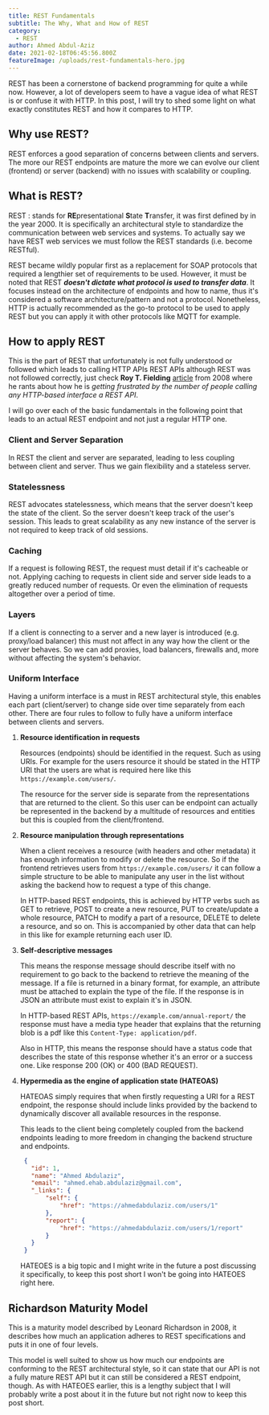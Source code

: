 ```yaml
---
title: REST Fundamentals 
subtitle: The Why, What and How of REST
category:
  - REST
author: Ahmed Abdul-Aziz
date: 2021-02-18T06:45:56.800Z
featureImage: /uploads/rest-fundamentals-hero.jpg
---
```

REST has been a cornerstone of backend programming for quite a while now. However, a lot of developers seem to have a vague idea of what REST is or confuse it with HTTP. In this post, I will try to shed some light on what exactly constitutes REST and how it compares to HTTP.

## Why use REST?

REST enforces a good separation of concerns between clients and servers. The more our REST endpoints are mature the more we can evolve our client (frontend) or server (backend) with no issues with scalability or coupling.

## What is REST?

REST :
 stands for **RE**presentational **S**tate **T**ransfer, it was first defined by in the year 2000. It is specifically an architectural style to standardize the communication between web services and systems. To actually say we have REST web services we must follow the REST standards (i.e. become RESTful).

REST became wildly popular first as a replacement for SOAP protocols that required a lengthier set of requirements to be used. However, it must be noted that REST ***doesn't dictate what protocol is used to transfer data***. It focuses instead on the architecture of endpoints and how to name, thus it's considered a software architecture/pattern and not a protocol. Nonetheless, HTTP is actually recommended as the go-to protocol to be used to apply REST but you can apply it with other protocols like MQTT for example.

## How to apply REST

This is the part of REST that unfortunately is not fully understood or followed which leads to calling HTTP APIs REST APIs although REST was not followed correctly, just check **Roy T. Fielding** [article](https://roy.gbiv.com/untangled/2008/rest-apis-must-be-hypertext-driven) from 2008 where he rants about how he is *getting frustrated by the number of people calling any HTTP-based interface a REST API*.

I will go over each of the basic fundamentals in the following point that leads to an actual REST endpoint and not just a regular HTTP one.

### Client and Server Separation

In REST the client and server are separated, leading to less coupling between client and server. Thus we gain flexibility and a stateless server.

### Statelessness

REST advocates statelessness, which means that the server doesn't keep the state of the client. So the server doesn't keep track of the user's session. This leads to great scalability as any new instance of the server is not required to keep track of old sessions.

### Caching

If a request is following REST, the request must detail if it's cacheable or not. Applying caching to requests in client side and server side leads to a greatly reduced number of requests. Or even the elimination of requests altogether over a period of time.

### Layers

If a client is connecting to a server and a new layer is introduced (e.g. proxy/load balancer) this must not affect in any way how the client or the server behaves. So we can add proxies, load balancers, firewalls and, more without affecting the system's behavior.

### Uniform Interface

Having a uniform interface is a must in REST architectural style, this enables each part (client/server) to change side over time separately from each other. There are four rules to follow to fully have a uniform interface between clients and servers.

1. **Resource identification in requests**

    Resources (endpoints) should be identified in the request. Such as using URIs. For example for the users resource it should be stated in the HTTP URI that the users are what is required here like this  `https://example.com/users/`.

    The resource for the server side is separate from the representations that are returned to the client. So this user can be endpoint can actually be represented in the backend by a multitude of resources and entities but this is coupled from the client/frontend.

2. **Resource manipulation through representations**

    When a client receives a resource (with headers and other metadata) it has enough information to modify or delete the resource. So if the frontend retrieves users from `https://example.com/users/` it can follow a simple structure to be able to manipulate any user in the list without asking the backend how to request a type of this change.

    In HTTP-based REST endpoints, this is achieved by HTTP verbs such as GET to retrieve, POST to create a new resource, PUT to create/update a whole resource, PATCH to modify a part of a resource, DELETE to delete a resource, and so on. This is accompanied by other data that can help in this like for example returning each user ID.

3. **Self-descriptive messages**

    This means the response message should describe itself with no requirement to go back to the backend to retrieve the meaning of the message. If a file is returned in a binary format, for example, an attribute must be attached to explain the type of the file. If the response is in JSON an attribute must exist to explain it's in JSON.

    In HTTP-based REST APIs, `https://example.com/annual-report/` the response must have a media type header that explains that the returning blob is a pdf like this `Content-Type: application/pdf`.

    Also in HTTP, this means the response should have a status code that describes the state of this response whether it's an error or a success one. Like response 200 (OK) or 400 (BAD REQUEST).

4. **Hypermedia as the engine of application state (HATEOAS)**

   HATEOAS simply requires that when firstly requesting a URI for a REST endpoint, the response should include links provided by the backend to dynamically discover all available resources in the response.

   This leads to the client being completely coupled from the backend endpoints leading to more freedom in changing the backend structure and endpoints.

   ```json
    {
      "id": 1,
      "name": "Ahmed Abdulaziz",
      "email": "ahmed.ehab.abdulaziz@gmail.com",
      "_links": {
          "self": {
              "href": "https://ahmedabdulaziz.com/users/1"
          },
          "report": {
              "href": "https://ahmedabdulaziz.com/users/1/report"
          }
      }
    }
   ```

   HATEOES is a big topic and I might write in the future a post discussing it specifically, to keep this post short I won't be going into HATEOES right here.

## Richardson Maturity Model

This is a maturity model described by Leonard Richardson in 2008, it describes how much an application adheres to REST specifications and puts it in one of four levels.

This model is well suited to show us how much our endpoints are conforming to the REST architectural style, so it can state that our API is not a fully mature REST API but it can still be considered a REST endpoint, though. As with HATEOES earlier, this is a lengthy subject that I will probably write a post about it in the future but not right now to keep this post short.
